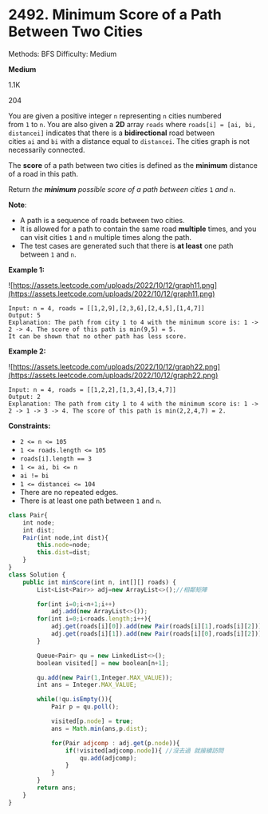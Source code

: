 # 2492. Minimum Score of a Path Between Two Cities

Methods: BFS
Difficulty: Medium

**Medium**

1.1K

204

You are given a positive integer `n` representing `n` cities numbered from `1` to `n`. You are also given a **2D** array `roads` where `roads[i] = [ai, bi, distancei]` indicates that there is a **bidirectional** road between cities `ai` and `bi` with a distance equal to `distancei`. The cities graph is not necessarily connected.

The **score** of a path between two cities is defined as the **minimum** distance of a road in this path.

Return *the **minimum** possible score of a path between cities* `1` *and* `n`.

**Note**:

- A path is a sequence of roads between two cities.
- It is allowed for a path to contain the same road **multiple** times, and you can visit cities `1` and `n` multiple times along the path.
- The test cases are generated such that there is **at least** one path between `1` and `n`.

**Example 1:**

![https://assets.leetcode.com/uploads/2022/10/12/graph11.png](https://assets.leetcode.com/uploads/2022/10/12/graph11.png)

```
Input: n = 4, roads = [[1,2,9],[2,3,6],[2,4,5],[1,4,7]]
Output: 5
Explanation: The path from city 1 to 4 with the minimum score is: 1 -> 2 -> 4. The score of this path is min(9,5) = 5.
It can be shown that no other path has less score.

```

**Example 2:**

![https://assets.leetcode.com/uploads/2022/10/12/graph22.png](https://assets.leetcode.com/uploads/2022/10/12/graph22.png)

```
Input: n = 4, roads = [[1,2,2],[1,3,4],[3,4,7]]
Output: 2
Explanation: The path from city 1 to 4 with the minimum score is: 1 -> 2 -> 1 -> 3 -> 4. The score of this path is min(2,2,4,7) = 2.

```

**Constraints:**

- `2 <= n <= 105`
- `1 <= roads.length <= 105`
- `roads[i].length == 3`
- `1 <= ai, bi <= n`
- `ai != bi`
- `1 <= distancei <= 104`
- There are no repeated edges.
- There is at least one path between `1` and `n`.

```jsx
class Pair{
    int node;
    int dist;
    Pair(int node,int dist){
        this.node=node;
        this.dist=dist;
    }
}
class Solution {
    public int minScore(int n, int[][] roads) {
        List<List<Pair>> adj=new ArrayList<>();//相鄰矩陣

        for(int i=0;i<n+1;i++)
            adj.add(new ArrayList<>());
        for(int i=0;i<roads.length;i++){
            adj.get(roads[i][0]).add(new Pair(roads[i][1],roads[i][2]));
            adj.get(roads[i][1]).add(new Pair(roads[i][0],roads[i][2]));
        }

        Queue<Pair> qu = new LinkedList<>();
        boolean visited[] = new boolean[n+1];

        qu.add(new Pair(1,Integer.MAX_VALUE));
        int ans = Integer.MAX_VALUE;

        while(!qu.isEmpty()){
            Pair p = qu.poll();

            visited[p.node] = true;
            ans = Math.min(ans,p.dist);

            for(Pair adjcomp : adj.get(p.node)){
                if(!visited[adjcomp.node]){ //沒去過 就接續訪問
                    qu.add(adjcomp);
                }
            }
        }
        return ans;
    }
}
```